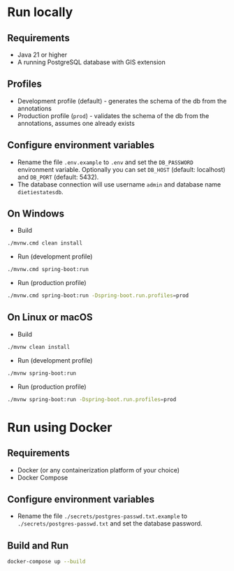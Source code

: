 # Run locally

## Requirements
- Java 21 or higher
- A running PostgreSQL database with GIS extension

## Profiles
- Development profile (default) - generates the schema of the db from the annotations
- Production profile (`prod`) - validates the schema of the db from the annotations, assumes one already exists

## Configure environment variables
- Rename the file `.env.example` to `.env` and set the `DB_PASSWORD` environment variable. Optionally you can set `DB_HOST` (default: localhost) and `DB_PORT` (default: 5432).
- The database connection will use username `admin` and database name `dietiestatesdb`.

## On Windows
- Build
```bash
./mvnw.cmd clean install
```
- Run (development profile)
```bash
./mvnw.cmd spring-boot:run
```
- Run (production profile)
```bash
./mvnw.cmd spring-boot:run -Dspring-boot.run.profiles=prod
```

## On Linux or macOS
- Build
```bash
./mvnw clean install
```
- Run (development profile)
```bash
./mvnw spring-boot:run
```
- Run (production profile)
```bash
./mvnw spring-boot:run -Dspring-boot.run.profiles=prod
```

# Run using Docker

## Requirements
- Docker (or any containerization platform of your choice)
- Docker Compose

## Configure environment variables
- Rename the file `./secrets/postgres-passwd.txt.example` to `./secrets/postgres-passwd.txt` and set the database password.

## Build and Run
```bash
docker-compose up --build
```